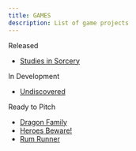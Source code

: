 ```yaml
---
title: GAMES
description: List of game projects
---
```

Released
- [Studies in Sorcery](studies-in-sorcery/index.html)

In Development
- [Undiscovered](undiscovered/index.html)

Ready to Pitch
- [Dragon Family](dragon-family/index.html)
- [Heroes Beware!](heroes-beware/index.html)
- [Rum Runner](rum-runner/index.html)
